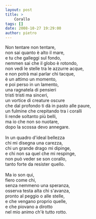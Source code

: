 ```yaml
---
layout: post
title: >
    Corallo
tags: []
date: 2008-10-27 19:29:00
author: pietro
---
```

Non tentare non tentare,<br/>non sai quanto è alto il mare,<br/>e tu che galleggi sul fondo,<br/>nemmen sai che il globo è rotondo,<br/>non vedi le stelle tra le azzurre acque,<br/>e non potrà mai parlar chi tacque,<br/>è un attimo un momento,<br/>e poi perso in un lamento,<br/>una ragnatela di pensieri<br/>tristi tristi ma sinceri,<br/>un vortice di creature oscure<br/>che dal profondo ti dà in pasto alle paure,<br/>un fulmine che crepitando tra i coralli<br/>li rende soltanto più belli,<br/>ma io che non so nuotare,<br/>dopo la scossa devo annegare.<br/><br/>In un quadro d'ideal bellezza<br/>chi mi disegna una carezza,<br/>chi un grande drago mi dipinge,<br/>e chi non sa quel che mi respinge,<br/>non può veder se son corallo,<br/>tanto forte da resister quello.<br/><br/>Ma io son qui,<br/>fiero come chi,<br/>senza nemmeno una speranza,<br/>osserva testa alta chi s'avanza,<br/>pronto al peggio o alle stelle,<br/>e che vengano proprio quelle,<br/>e che piovano a dirotto<br/>nel mio animo ch'è tutto rotto.
